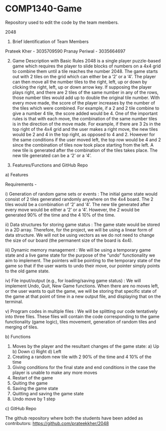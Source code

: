 # COMP1340-Game
Repository used to edit the code by the team members.

2048

1. Brief Identification of Team Members

Prateek Kher - 3035709590 
Pranay Periwal - 3035664697 

2. Game Description with Basic Rules
2048 is a single player puzzle-based game which requires the player to slide blocks of numbers on a 4x4 grid to combine them until a tile reaches the number 2048. The game starts out with 2 tiles on the grid which can either be a ‘2’ or a ‘4’. The player can then move all the number tiles to the right, left, up or down by clicking the right, left, up or down arrow key. If supposing the player plays right, and there are 2 tiles of the same number in any of the rows, those number tiles would add up to double the original tile number. 
With every move made, the score of the player increases by the number of the tiles which were combined. For example, if a 2 and 2 tile combine to give a number 4 tile, the score added would be 4. 
One of the important rules is that with each move, the combination of the same number tiles is in the direction of the move made. For example, if there are 3 2s in the top right of the 4x4 grid and the user makes a right move, the new tiles would be 2 and 4 in the top right, as opposed to 4 and 2. However for the same conditions if the user moved left, the top row would be 4 and 2 since the combination of tiles now took place starting from the left. 
A new tile is generated after the combination of the tiles takes place. The new tile generated can be a ‘2’ or a ‘4’.


3. Features/Functions and GitHub Repo

a) Features

Requirements - 

i) Generation of random game sets or events : 
The initial game state would consist of 2 tiles generated randomly anywhere on the 4x4 board. The 2 tiles would be a combination of ‘2’ and ‘4’.
The new tile generated after every move would be either a ‘2’ or a ‘4’. However, the 2 would be generated 90% of the time and the 4 10% of the time.

ii) Data structures for storing game status : 
The game state would be stored in a 2D array. Therefore, for the project, we will be using a linear form of data structure. We will not be using vectors as we do not need to change the size of our board (the permanent size of the board is 4x4).

iii) Dynamic memory management : We will be using a temporary game state and a live game state for the purpose of the “undo” functionality we aim to implement. The pointers will be pointing to the temporary state of the game so that if the user wants to undo their move, our pointer simply points to the old game state. 

iv) File input/output (e.g., for loading/saving game status) : We will implement Undo, Quit, New Game functions. When there are no moves left, or the user wants to quit the game, we will be storing that specific state of the game at that point of time in a new output file, and displaying that on the terminal.

v) Program codes in multiple files : We will be splitting our code tentatively into three files. These files will contain the code corresponding to the game functionality (game logic), tiles movement, generation of random tiles and merging of tiles. 

b) Functions

1. Moves by the player and the resultant changes of the game state:
a) Up
b) Down
c) Right
d) Left 
2. Creating a random new tile with 2 90% of the time and 4 10% of the time
3. Giving conditions for the final state and end conditions in the case the player is unable to make any more moves
4. Restart of the game
5. Quiting the game
6. Saving the game state
7. Quitting and saving the game state
8. Undo move by 1 step

c) GitHub Repo

The github repository where both the students have been added as contributors:
https://github.com/prateekkher/2048
 
